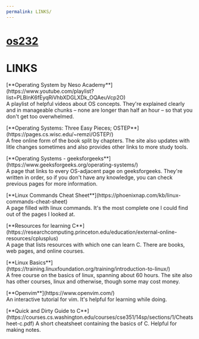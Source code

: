 ```yaml
---
permalink: LINKS/
---
```

# [os232](https://jteo0.github.io/os232/)
# LINKS
<p></p>
[**Operating System by Neso Academy**](https://www.youtube.com/playlist?list=PLBlnK6fEyqRiVhbXDGLXDk_OQAeuVcp2O)<br>A playlist of helpful videos about OS concepts. They're explained clearly and in manageable chunks – none are longer than half an hour – so that you don't get too overwhelmed.
<p></p>
[**Operating Systems: Three Easy Pieces; OSTEP**](https://pages.cs.wisc.edu/~remzi/OSTEP/)<br>A free online form of the book split by chapters. The site also updates with litle changes sometimes and also provides other links to more study tools.
<p></p>
[**Operating Systems - geeksforgeeks**](https://www.geeksforgeeks.org/operating-systems/)<br>A page that links to every OS-adjacent page on geeksforgeeks. They're written in order, so if you don't have any knowledge, you can check previous pages for more information.
<p></p>
[**Linux Commands Cheat Sheet**](https://phoenixnap.com/kb/linux-commands-cheat-sheet)<br> A page filled with linux commands. It's the most complete one I could find out of the pages I looked at.
<p></p>
[**Resources for learning C**](https://researchcomputing.princeton.edu/education/external-online-resources/cplusplus)<br> A page that lists resources with which one can learn C. There are books, web pages, and online courses.
<p></p>
[**Linux Basics**](https://training.linuxfoundation.org/training/introduction-to-linux/)<br> A free course on the basics of linux, spanning about 60 hours. The site also has other courses, linux and otherwise, though some may cost money.
<p></p>
[**Openvim**](https://www.openvim.com/)<br> An interactive tutorial for vim. It's helpful for learning while doing.
<p></p>
[**Quick and Dirty Guide to C**](https://courses.cs.washington.edu/courses/cse351/14sp/sections/1/Cheatsheet-c.pdf) A short cheatsheet containing the basics of C. Helpful for making notes.
